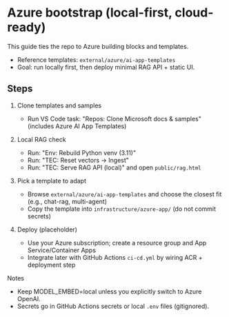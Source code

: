 # Azure bootstrap (local-first, cloud-ready)

This guide ties the repo to Azure building blocks and templates.

- Reference templates: `external/azure/ai-app-templates`
- Goal: run locally first, then deploy minimal RAG API + static UI.

## Steps

1. Clone templates and samples

	- Run VS Code task: "Repos: Clone Microsoft docs & samples" (includes Azure AI App Templates)

1. Local RAG check

	- Run: "Env: Rebuild Python venv (3.11)"
	- Run: "TEC: Reset vectors → Ingest"
	- Run: "TEC: Serve RAG API (local)" and open `public/rag.html`

1. Pick a template to adapt

	- Browse `external/azure/ai-app-templates` and choose the closest fit (e.g., chat-rag, multi-agent)
	- Copy the template into `infrastructure/azure-app/` (do not commit secrets)

1. Deploy (placeholder)

	- Use your Azure subscription; create a resource group and App Service/Container Apps
	- Integrate later with GitHub Actions `ci-cd.yml` by wiring ACR + deployment step

Notes

- Keep MODEL_EMBED=local unless you explicitly switch to Azure OpenAI.
- Secrets go in GitHub Actions secrets or local `.env` files (gitignored).
